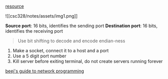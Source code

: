 [resource](https://en.wikipedia.org/wiki/Transmission_Control_Protocol)

![[csc328/notes/assets/img1.png]]

**Source port**: 16 bits, identifies the sending port
**Destination port**: 16 bits, identifies the receiving port

>	Use bit shifting to decode and encode endian-ness

1. Make a socket, connect it to a host and a port
2. Use a 5 digit port number
3. Kill server before exiting terminal, do not create servers running forever

[beej's guide to network programming](https://beej.us/guide/bgnet/)

